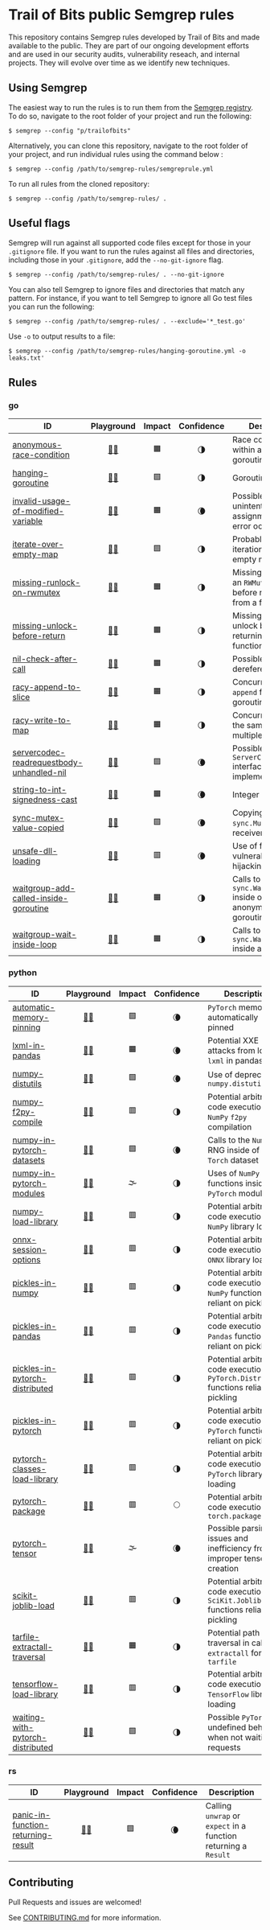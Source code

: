 # Trail of Bits public Semgrep rules

This repository contains Semgrep rules developed by Trail of Bits and made available to the public. They are part of our ongoing development efforts and are used in our security audits, vulnerability reseach, and internal projects. They will evolve over time as we identify new techniques.

## Using Semgrep

The easiest way to run the rules is to run them from the [Semgrep registry](https://semgrep.dev/p/trailofbits). To do so, navigate to the root folder of your project and run the following:

```shell
$ semgrep --config "p/trailofbits"
```

Alternatively, you can clone this repository, navigate to the root folder of your project, and run individual rules using the command below :

```shell
$ semgrep --config /path/to/semgrep-rules/semgreprule.yml
```

To run all rules from the cloned repository:

```shell
$ semgrep --config /path/to/semgrep-rules/ .
```

## Useful flags

Semgrep will run against all supported code files except for those in your `.gitignore` file. If you want to run the rules against all files and directories, including those in your `.gitignore`, add the `--no-git-ignore` flag.

```shell
$ semgrep --config /path/to/semgrep-rules/ . --no-git-ignore
```

You can also tell Semgrep to ignore files and directories that match any pattern. For instance, if you want to tell Semgrep to ignore all Go test files you can run the following:


```shell
$ semgrep --config /path/to/semgrep-rules/ . --exclude='*_test.go'
```

Use `-o` to output results to a file:

```shell
$ semgrep --config /path/to/semgrep-rules/hanging-goroutine.yml -o leaks.txt'
```

## Rules

### go

| ID | Playground | Impact | Confidence | Description |
| -- | :--------: | :----: | :--------: | ----------- |
| [anonymous-race-condition](go/anonymous-race-condition.yaml) | [🛝🔗](https://semgrep.dev/playground/r/trailofbits.go.anonymous-race-condition.anonymous-race-condition) | 🟧 | 🌗 | Race conditions within anonymous goroutines |
| [hanging-goroutine](go/hanging-goroutine.yaml) | [🛝🔗](https://semgrep.dev/playground/r/trailofbits.go.hanging-goroutine.hanging-goroutine) | 🟩 | 🌗 | Goroutine leaks |
| [invalid-usage-of-modified-variable](go/invalid-usage-of-modified-variable.yaml) | [🛝🔗](https://semgrep.dev/playground/r/trailofbits.go.invalid-usage-of-modified-variable.invalid-usage-of-modified-variable) | 🟧 | 🌘 | Possible unintentional assignment when an error occurs |
| [iterate-over-empty-map](go/iterate-over-empty-map.yaml) | [🛝🔗](https://semgrep.dev/playground/r/trailofbits.go.iterate-over-empty-map.iterate-over-empty-map) | 🟩 | 🌗 | Probably redundant iteration over an empty map |
| [missing-runlock-on-rwmutex](go/missing-runlock-on-rwmutex.yaml) | [🛝🔗](https://semgrep.dev/playground/r/trailofbits.go.missing-runlock-on-rwmutex.missing-runlock-on-rwmutex) | 🟧 | 🌗 | Missing `RUnlock` on an `RWMutex` lock before returning from a function |
| [missing-unlock-before-return](go/missing-unlock-before-return.yaml) | [🛝🔗](https://semgrep.dev/playground/r/trailofbits.go.missing-unlock-before-return.missing-unlock-before-return) | 🟧 | 🌗 | Missing `mutex` unlock before returning from a function |
| [nil-check-after-call](go/nil-check-after-call.yaml) | [🛝🔗](https://semgrep.dev/playground/r/trailofbits.go.nil-check-after-call.nil-check-after-call) | 🟧 | 🌗 | Possible nil dereferences |
| [racy-append-to-slice](go/racy-append-to-slice.yaml) | [🛝🔗](https://semgrep.dev/playground/r/trailofbits.go.racy-append-to-slice.racy-append-to-slice) | 🟧 | 🌗 | Concurrent calls to `append` from multiple goroutines |
| [racy-write-to-map](go/racy-write-to-map.yaml) | [🛝🔗](https://semgrep.dev/playground/r/trailofbits.go.racy-write-to-map.racy-write-to-map) | 🟧 | 🌗 | Concurrent writes to the same map in multiple goroutines |
| [servercodec-readrequestbody-unhandled-nil](go/servercodec-readrequestbody-unhandled-nil.yaml) | [🛝🔗](https://semgrep.dev/playground/r/trailofbits.go.servercodec-readrequestbody-unhandled-nil.servercodec-readrequestbody-unhandled-nil) | 🟩 | 🌘 | Possible incorrect `ServerCodec` interface implementation |
| [string-to-int-signedness-cast](go/string-to-int-signedness-cast.yaml) | [🛝🔗](https://semgrep.dev/playground/r/trailofbits.go.string-to-int-signedness-cast.string-to-int-signedness-cast) | 🟧 | 🌘 | Integer underflows |
| [sync-mutex-value-copied](go/sync-mutex-value-copied.yaml) | [🛝🔗](https://semgrep.dev/playground/r/trailofbits.go.sync-mutex-value-copied.sync-mutex-value-copied) | 🟩 | 🌘 | Copying of `sync.Mutex` via value receivers |
| [unsafe-dll-loading](go/unsafe-dll-loading.yaml) | [🛝🔗](https://semgrep.dev/playground/r/trailofbits.go.unsafe-dll-loading.unsafe-dll-loading) | 🟥 | 🌘 | Use of function vulnerable to DLL hijacking attacks |
| [waitgroup-add-called-inside-goroutine](go/waitgroup-add-called-inside-goroutine.yaml) | [🛝🔗](https://semgrep.dev/playground/r/trailofbits.go.waitgroup-add-called-inside-goroutine.waitgroup-add-called-inside-goroutine) | 🟧 | 🌗 | Calls to `sync.WaitGroup.Add` inside of anonymous goroutines |
| [waitgroup-wait-inside-loop](go/waitgroup-wait-inside-loop.yaml) | [🛝🔗](https://semgrep.dev/playground/r/trailofbits.go.waitgroup-wait-inside-loop.waitgroup-wait-inside-loop) | 🟧 | 🌗 | Calls to `sync.WaitGroup.Wait` inside a loop |


### python

| ID | Playground | Impact | Confidence | Description |
| -- | :--------: | :----: | :--------: | ----------- |
| [automatic-memory-pinning](python/automatic-memory-pinning.yaml) | [🛝🔗](https://semgrep.dev/playground/r/trailofbits.python.automatic-memory-pinning.automatic-memory-pinning) | 🟩 | 🌘 | `PyTorch` memory not automatically pinned |
| [lxml-in-pandas](python/lxml-in-pandas.yaml) | [🛝🔗](https://semgrep.dev/playground/r/trailofbits.python.lxml-in-pandas.lxml-in-pandas) | 🟧 | 🌘 | Potential XXE attacks from loading `lxml` in pandas |
| [numpy-distutils](python/numpy-distutils.yaml) | [🛝🔗](https://semgrep.dev/playground/r/trailofbits.python.numpy-distutils.numpy-distutils) | 🟩 | 🌘 | Use of deprecated `numpy.distutils` |
| [numpy-f2py-compile](python/numpy-f2py-compile.yaml) | [🛝🔗](https://semgrep.dev/playground/r/trailofbits.python.numpy-f2py-compile.numpy-f2py-compile) | 🟥 | 🌗 | Potential arbitrary code execution from `NumPy` `f2py` compilation |
| [numpy-in-pytorch-datasets](python/numpy-in-pytorch-datasets.yaml) | [🛝🔗](https://semgrep.dev/playground/r/trailofbits.python.numpy-in-pytorch-datasets.numpy-in-pytorch-datasets) | 🟩 | 🌘 | Calls to the `NumPy` RNG inside of a `Torch` dataset |
| [numpy-in-pytorch-modules](python/numpy-in-pytorch-modules.yaml) | [🛝🔗](https://semgrep.dev/playground/r/trailofbits.python.numpy-in-pytorch-modules.numpy-in-pytorch-modules) | 🌫️ | 🌗 | Uses of `NumPy` functions inside `PyTorch` modules |
| [numpy-load-library](python/numpy-load-library.yaml) | [🛝🔗](https://semgrep.dev/playground/r/trailofbits.python.numpy-load-library.numpy-load-library) | 🟥 | 🌗 | Potential arbitrary code execution from `NumPy` library loading |
| [onnx-session-options](python/onnx-session-options.yaml) | [🛝🔗](https://semgrep.dev/playground/r/trailofbits.python.onnx-session-options.onnx-session-options) | 🟥 | 🌗 | Potential arbitrary code execution from `ONNX` library loading |
| [pickles-in-numpy](python/pickles-in-numpy.yaml) | [🛝🔗](https://semgrep.dev/playground/r/trailofbits.python.pickles-in-numpy.pickles-in-numpy) | 🟥 | 🌗 | Potential arbitrary code execution from `NumPy` functions reliant on pickling |
| [pickles-in-pandas](python/pickles-in-pandas.yaml) | [🛝🔗](https://semgrep.dev/playground/r/trailofbits.python.pickles-in-pandas.pickles-in-pandas) | 🟥 | 🌗 | Potential arbitrary code execution from `Pandas` functions reliant on pickling |
| [pickles-in-pytorch-distributed](python/pickles-in-pytorch-distributed.yaml) | [🛝🔗](https://semgrep.dev/playground/r/trailofbits.python.pickles-in-pytorch-distributed.pickles-in-pytorch-distributed) | 🟥 | 🌗 | Potential arbitrary code execution from `PyTorch.Distributed` functions reliant on pickling |
| [pickles-in-pytorch](python/pickles-in-pytorch.yaml) | [🛝🔗](https://semgrep.dev/playground/r/trailofbits.python.pickles-in-pytorch.pickles-in-pytorch) | 🟥 | 🌗 | Potential arbitrary code execution from `PyTorch` functions reliant on pickling |
| [pytorch-classes-load-library](python/pytorch-classes-load-library.yaml) | [🛝🔗](https://semgrep.dev/playground/r/trailofbits.python.pytorch-classes-load-library.pytorch-classes-load-library) | 🟥 | 🌗 | Potential arbitrary code execution from `PyTorch` library loading |
| [pytorch-package](python/pytorch-package.yaml) | [🛝🔗](https://semgrep.dev/playground/r/trailofbits.python.pytorch-package.pytorch-package) | 🟥 | 🌕 | Potential arbitrary code execution from `torch.package` |
| [pytorch-tensor](python/pytorch-tensor.yaml) | [🛝🔗](https://semgrep.dev/playground/r/trailofbits.python.pytorch-tensor.pytorch-tensor) | 🌫️ | 🌘 | Possible parsing issues and inefficiency from improper tensor creation |
| [scikit-joblib-load](python/scikit-joblib-load.yaml) | [🛝🔗](https://semgrep.dev/playground/r/trailofbits.python.scikit-joblib-load.scikit-joblib-load) | 🟥 | 🌗 | Potential arbitrary code execution from `SciKit.Joblib` functions reliant on pickling |
| [tarfile-extractall-traversal](python/tarfile-extractall-traversal.yaml) | [🛝🔗](https://semgrep.dev/playground/r/trailofbits.python.tarfile-extractall-traversal.tarfile-extractall-traversal) | 🟧 | 🌗 | Potential path traversal in call to `extractall` for a `tarfile` |
| [tensorflow-load-library](python/tensorflow-load-library.yaml) | [🛝🔗](https://semgrep.dev/playground/r/trailofbits.python.tensorflow-load-library.tensorflow-load-library) | 🟥 | 🌗 | Potential arbitrary code execution from `TensorFlow` library loading |
| [waiting-with-pytorch-distributed](python/waiting-with-pytorch-distributed.yaml) | [🛝🔗](https://semgrep.dev/playground/r/trailofbits.python.waiting-with-pytorch-distributed.waiting-with-pytorch-distributed) | 🟩 | 🌗 | Possible `PyTorch` undefined behavior when not waiting for requests |


### rs

| ID | Playground | Impact | Confidence | Description |
| -- | :--------: | :----: | :--------: | ----------- |
| [panic-in-function-returning-result](rs/panic-in-function-returning-result.yaml) | [🛝🔗](https://semgrep.dev/playground/r/trailofbits.rs.panic-in-function-returning-result.panic-in-function-returning-result) | 🟩 | 🌘 | Calling `unwrap` or `expect` in a function returning a `Result` |


## Contributing

Pull Requests and issues are welcomed!

See [CONTRIBUTING.md](CONTRIBUTING.md) for more information.
